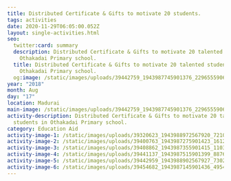 ```yaml
---
title: Distributed Certificate & Gifts to motivate 20 students.
tags: activities
date: 2020-11-29T06:05:00.052Z
layout: single-activities.html
seo:
  twitter:card: summary
  description: Distributed Certificate & Gifts to motivate 20 talented students in
    Othakadai Primary school.
  title: Distributed Certificate & Gifts to motivate 20 talented students in
    Othakadai Primary school.
  og:image: /static/images/uploads/39442759_1943987745901376_2296555906940272640_n_1943987742568043.jpg
year: "2018"
month: Aug
day: "17"
location: Madurai
main-image: /static/images/uploads/39442759_1943987745901376_2296555906940272640_n_1943987742568043.jpg
activity-description: Distributed Certificate & Gifts to motivate 20 talented
  students in Othakadai Primary school.
category: Education Aid
activity-image-1: /static/images/uploads/39320623_1943988972567920_7210429119870271488_n_1943988969234587.jpg
activity-image-2: /static/images/uploads/39400763_1943987275901423_1612626538790912000_n_1943987272568090.jpg
activity-image-3: /static/images/uploads/39408862_1943987355901415_110382725386469376_n_1943987352568082.jpg
activity-image-4: /static/images/uploads/39441137_1943987515901399_8876475585715503104_n_1943987512568066.jpg
activity-image-5: /static/images/uploads/39442959_1943988902567927_7302602554016268288_n_1943988899234594.jpg
activity-image-6: /static/images/uploads/39454682_1943987145901436_4954481682037080064_n_1943987142568103.jpg
---
```

